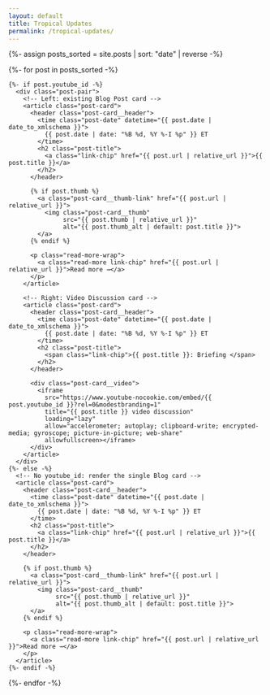 ```yaml
---
layout: default
title: Tropical Updates
permalink: /tropical-updates/
---
```


{%- assign posts_sorted = site.posts | sort: "date" | reverse -%}

<div class="posts-grid posts-grid--fit">
  {%- for post in posts_sorted -%}

    {%- if post.youtube_id -%}
      <div class="post-pair">
        <!-- Left: existing Blog Post card -->
        <article class="post-card">
          <header class="post-card__header">
            <time class="post-date" datetime="{{ post.date | date_to_xmlschema }}">
              {{ post.date | date: "%B %d, %Y %-I %p" }} ET
            </time>
            <h2 class="post-title">
              <a class="link-chip" href="{{ post.url | relative_url }}">{{ post.title }}</a>
            </h2>
          </header>

          {% if post.thumb %}
            <a class="post-card__thumb-link" href="{{ post.url | relative_url }}">
              <img class="post-card__thumb"
                   src="{{ post.thumb | relative_url }}"
                   alt="{{ post.thumb_alt | default: post.title }}">
            </a>
          {% endif %}

          <p class="read-more-wrap">
            <a class="read-more link-chip" href="{{ post.url | relative_url }}">Read more →</a>
          </p>
        </article>

        <!-- Right: Video Discussion card -->
        <article class="post-card">
          <header class="post-card__header">
            <time class="post-date" datetime="{{ post.date | date_to_xmlschema }}">
              {{ post.date | date: "%B %d, %Y %-I %p" }} ET
            </time>
            <h2 class="post-title">
              <span class="link-chip">{{ post.title }}: Briefing </span>
            </h2>
          </header>

          <div class="post-card__video">
            <iframe
              src="https://www.youtube-nocookie.com/embed/{{ post.youtube_id }}?rel=0&modestbranding=1"
              title="{{ post.title }} video discussion"
              loading="lazy"
              allow="accelerometer; autoplay; clipboard-write; encrypted-media; gyroscope; picture-in-picture; web-share"
              allowfullscreen></iframe>
          </div>
        </article>
      </div>
    {%- else -%}
      <!-- No youtube_id: render the single Blog card -->
      <article class="post-card">
        <header class="post-card__header">
          <time class="post-date" datetime="{{ post.date | date_to_xmlschema }}">
            {{ post.date | date: "%B %d, %Y %-I %p" }} ET
          </time>
          <h2 class="post-title">
            <a class="link-chip" href="{{ post.url | relative_url }}">{{ post.title }}</a>
          </h2>
        </header>

        {% if post.thumb %}
          <a class="post-card__thumb-link" href="{{ post.url | relative_url }}">
            <img class="post-card__thumb"
                 src="{{ post.thumb | relative_url }}"
                 alt="{{ post.thumb_alt | default: post.title }}">
          </a>
        {% endif %}

        <p class="read-more-wrap">
          <a class="read-more link-chip" href="{{ post.url | relative_url }}">Read more →</a>
        </p>
      </article>
    {%- endif -%}

  {%- endfor -%}
</div>
